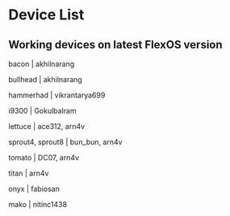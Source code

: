# Device List #

## Working devices on latest FlexOS version ##

bacon | akhilnarang

bullhead | akhilnarang

hammerhad | vikrantarya699

i9300 | Gokulbalram

lettuce | ace312, arn4v

sprout4, sprout8 | bun_bun, arn4v

tomato | DC07, arn4v

titan | arn4v

onyx | fabiosan

mako | nitinc1438
